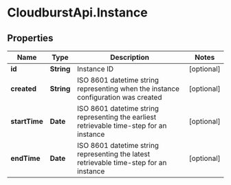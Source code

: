 # CloudburstApi.Instance

## Properties
Name | Type | Description | Notes
------------ | ------------- | ------------- | -------------
**id** | **String** | Instance ID | [optional] 
**created** | **String** | ISO 8601 datetime string representing when the instance configuration was created | [optional] 
**startTime** | **Date** | ISO 8601 datetime string representing the earliest retrievable time-step for an instance | [optional] 
**endTime** | **Date** | ISO 8601 datetime string representing the latest retrievable time-step for an instance | [optional] 


